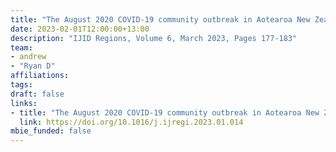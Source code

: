 ```yaml
---
title: "The August 2020 COVID-19 community outbreak in Aotearoa New Zealand when the borders were closed. Ethnic disparities in public health response’"
date: 2023-02-01T12:00:00+13:00
description: "IJID Regions, Volume 6, March 2023, Pages 177-183"
team:
- andrew
- "Ryan D"
affiliations:
tags:
draft: false
links:
- title: "The August 2020 COVID-19 community outbreak in Aotearoa New Zealand when the borders were closed. Ethnic disparities in public health response’"
  link: https://doi.org/10.1016/j.ijregi.2023.01.014
mbie_funded: false
---
```

